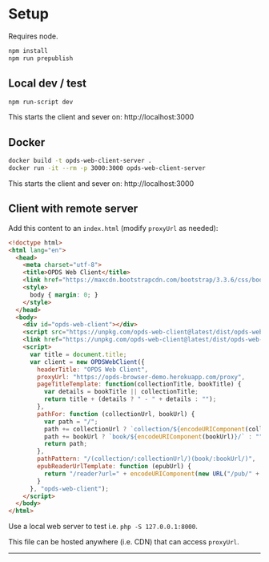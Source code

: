 # Setup

Requires node.

```bash
npm install
npm run prepublish
```

## Local dev / test

```bash
npm run-script dev
```

This starts the client and sever on: http://localhost:3000

## Docker

```bash
docker build -t opds-web-client-server .
docker run -it --rm -p 3000:3000 opds-web-client-server
```

This starts the client and sever on: http://localhost:3000

## Client with remote server

Add this content to an `index.html` (modify `proxyUrl` as needed):

```html
<!doctype html>
<html lang="en">
  <head>
    <meta charset="utf-8">
    <title>OPDS Web Client</title>
    <link href="https://maxcdn.bootstrapcdn.com/bootstrap/3.3.6/css/bootstrap.min.css" rel="stylesheet" crossorigin="anonymous">
    <style>
      body { margin: 0; }
    </style>
  </head>
  <body>
    <div id="opds-web-client"></div>
    <script src="https://unpkg.com/opds-web-client@latest/dist/opds-web-client.js"></script>
    <link href="https://unpkg.com/opds-web-client@latest/dist/opds-web-client.css" rel="stylesheet" />
    <script>
      var title = document.title;
      var client = new OPDSWebClient({
        headerTitle: "OPDS Web Client",
        proxyUrl: "https://opds-browser-demo.herokuapp.com/proxy",
        pageTitleTemplate: function(collectionTitle, bookTitle) {
          var details = bookTitle || collectionTitle;
          return title + (details ? " - " + details : "");
        },
        pathFor: function (collectionUrl, bookUrl) {
          var path = "/";
          path += collectionUrl ? `collection/${encodeURIComponent(collectionUrl)}/` : "";
          path += bookUrl ? `book/${encodeURIComponent(bookUrl)}/` : "";
          return path;
        },
        pathPattern: "/(collection/:collectionUrl/)(book/:bookUrl/)",
        epubReaderUrlTemplate: function (epubUrl) {
          return "/reader?url=" + encodeURIComponent(new URL("/pub/" + btoa(epubUrl) + "/manifest.json", window.location.href).href);
        }
      }, "opds-web-client");
    </script>
  </body>
</html>
```

Use a local web server to test i.e. `php -S 127.0.0.1:8000`.

This file can be hosted anywhere (i.e. CDN) that can access `proxyUrl`.

---
